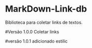 # MarkDown-Link-db

Biblioteca para coletar links de textos.

#Versão 1.0.0
Coletar links

#versão 1.0.1
adicionado estilic
